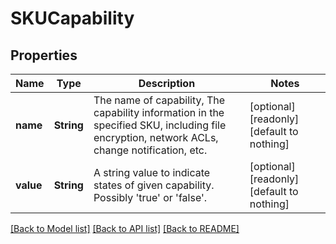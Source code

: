 # SKUCapability


## Properties
Name | Type | Description | Notes
------------ | ------------- | ------------- | -------------
**name** | **String** | The name of capability, The capability information in the specified SKU, including file encryption, network ACLs, change notification, etc. | [optional] [readonly] [default to nothing]
**value** | **String** | A string value to indicate states of given capability. Possibly &#39;true&#39; or &#39;false&#39;. | [optional] [readonly] [default to nothing]


[[Back to Model list]](../README.md#models) [[Back to API list]](../README.md#api-endpoints) [[Back to README]](../README.md)


